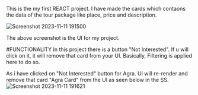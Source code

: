 This is the my first REACT project. 
I have made the cards which contaons the data of the tour package like place, price and description.

![Screenshot 2023-11-11 191500](https://github.com/Sumit-Kumar-07/Tour-/assets/109451363/63e18378-7a8a-451d-8453-66c6e5f516f7)

The above screenshot is the UI for my project.

#FUNCTIONALITY
In this project there is a button "Not Interested". If u will click on it, it will remove that card from your UI.
Basically, Filtering is applied here to do so.

As i have clicked on "Not Interested" button for Agra. UI will re-render and remove that card "Agra Card" from the UI as seen below in the SS.
![Screenshot 2023-11-11 191621](https://github.com/Sumit-Kumar-07/Tour-/assets/109451363/e89af05e-0012-436b-93a1-62b4822d0ebd)
